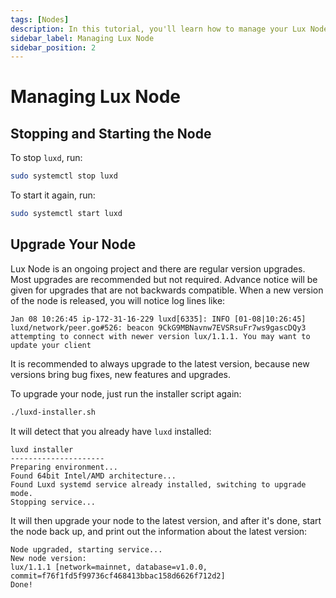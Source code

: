 ```yaml
---
tags: [Nodes]
description: In this tutorial, you'll learn how to manage your Lux Node.
sidebar_label: Managing Lux Node
sidebar_position: 2
---
```


# Managing Lux Node

## Stopping and Starting the Node

To stop `luxd`, run:

```bash
sudo systemctl stop luxd
```

To start it again, run:

```bash
sudo systemctl start luxd
```

## Upgrade Your Node

Lux Node is an ongoing project and there are regular version upgrades. Most
upgrades are recommended but not required. Advance notice will be given for
upgrades that are not backwards compatible. When a new version of the node is
released, you will notice log lines like:

```text
Jan 08 10:26:45 ip-172-31-16-229 luxd[6335]: INFO [01-08|10:26:45] luxd/network/peer.go#526: beacon 9CkG9MBNavnw7EVSRsuFr7ws9gascDQy3 attempting to connect with newer version lux/1.1.1. You may want to update your client
```

It is recommended to always upgrade to the latest version, because new versions
bring bug fixes, new features and upgrades.

To upgrade your node, just run the installer script again:

```bash
./luxd-installer.sh
```

It will detect that you already have `luxd` installed:

```text
luxd installer
---------------------
Preparing environment...
Found 64bit Intel/AMD architecture...
Found Luxd systemd service already installed, switching to upgrade mode.
Stopping service...
```

It will then upgrade your node to the latest version, and after it's done, start
the node back up, and print out the information about the latest version:

```text
Node upgraded, starting service...
New node version:
lux/1.1.1 [network=mainnet, database=v1.0.0, commit=f76f1fd5f99736cf468413bbac158d6626f712d2]
Done!
```
